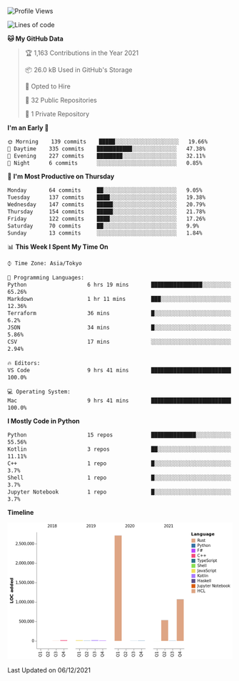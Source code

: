 <!--START_SECTION:waka-->
![Profile Views](http://img.shields.io/badge/Profile%20Views-6-blue)

![Lines of code](https://img.shields.io/badge/From%20Hello%20World%20I%27ve%20Written-4.4%20million%20lines%20of%20code-blue)

**🐱 My GitHub Data** 

> 🏆 1,163 Contributions in the Year 2021
 > 
> 📦 26.0 kB Used in GitHub's Storage 
 > 
> 💼 Opted to Hire
 > 
> 📜 32 Public Repositories 
 > 
> 🔑 1 Private Repository 
 > 
**I'm an Early 🐤** 

```text
🌞 Morning    139 commits    █████░░░░░░░░░░░░░░░░░░░░   19.66% 
🌆 Daytime    335 commits    ███████████░░░░░░░░░░░░░░   47.38% 
🌃 Evening    227 commits    ████████░░░░░░░░░░░░░░░░░   32.11% 
🌙 Night      6 commits      ░░░░░░░░░░░░░░░░░░░░░░░░░   0.85%

```
📅 **I'm Most Productive on Thursday** 

```text
Monday       64 commits     ██░░░░░░░░░░░░░░░░░░░░░░░   9.05% 
Tuesday      137 commits    ████░░░░░░░░░░░░░░░░░░░░░   19.38% 
Wednesday    147 commits    █████░░░░░░░░░░░░░░░░░░░░   20.79% 
Thursday     154 commits    █████░░░░░░░░░░░░░░░░░░░░   21.78% 
Friday       122 commits    ████░░░░░░░░░░░░░░░░░░░░░   17.26% 
Saturday     70 commits     ██░░░░░░░░░░░░░░░░░░░░░░░   9.9% 
Sunday       13 commits     ░░░░░░░░░░░░░░░░░░░░░░░░░   1.84%

```


📊 **This Week I Spent My Time On** 

```text
⌚︎ Time Zone: Asia/Tokyo

💬 Programming Languages: 
Python                   6 hrs 19 mins       ████████████████░░░░░░░░░   65.26% 
Markdown                 1 hr 11 mins        ███░░░░░░░░░░░░░░░░░░░░░░   12.36% 
Terraform                36 mins             █░░░░░░░░░░░░░░░░░░░░░░░░   6.2% 
JSON                     34 mins             █░░░░░░░░░░░░░░░░░░░░░░░░   5.86% 
CSV                      17 mins             ░░░░░░░░░░░░░░░░░░░░░░░░░   2.94%

🔥 Editors: 
VS Code                  9 hrs 41 mins       █████████████████████████   100.0%

💻 Operating System: 
Mac                      9 hrs 41 mins       █████████████████████████   100.0%

```

**I Mostly Code in Python** 

```text
Python                   15 repos            ██████████████░░░░░░░░░░░   55.56% 
Kotlin                   3 repos             ██░░░░░░░░░░░░░░░░░░░░░░░   11.11% 
C++                      1 repo              █░░░░░░░░░░░░░░░░░░░░░░░░   3.7% 
Shell                    1 repo              █░░░░░░░░░░░░░░░░░░░░░░░░   3.7% 
Jupyter Notebook         1 repo              █░░░░░░░░░░░░░░░░░░░░░░░░   3.7%

```


**Timeline**

![Chart not found](https://raw.githubusercontent.com/kitagawa-hr/kitagawa-hr/main/charts/bar_graph.png) 


 Last Updated on 06/12/2021
<!--END_SECTION:waka-->
